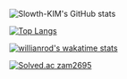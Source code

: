 
![Slowth-KIM's GitHub stats](https://github-readme-stats.vercel.app/api?username=Slowth-KIM&count_private=true)

[![Top Langs](https://github-readme-stats.vercel.app/api/top-langs/?username=Slowth-KIM&layout=compact)](https://github.com/anuraghazra/github-readme-stats)

[![willianrod's wakatime stats](https://github-readme-stats.vercel.app/api/wakatime?username=Slowth_KIM&layout=compact)](https://github.com/anuraghazra/github-readme-stats)

[![Solved.ac
zam2695](http://mazassumnida.wtf/api/generate_badge?boj={handle})](https://solved.ac/{handle})





<!--
**Slowth-KIM/Slowth-KIM** is a ✨ _special_ ✨ repository because its `README.md` (this file) appears on your GitHub profile.

Here are some ideas to get you started:

- 🔭 I’m currently working on ...
- 🌱 I’m currently learning ...
- 👯 I’m looking to collaborate on ...
- 🤔 I’m looking for help with ...
- 💬 Ask me about ...
- 📫 How to reach me: ...
- 😄 Pronouns: ...
- ⚡ Fun fact: ...
-->
